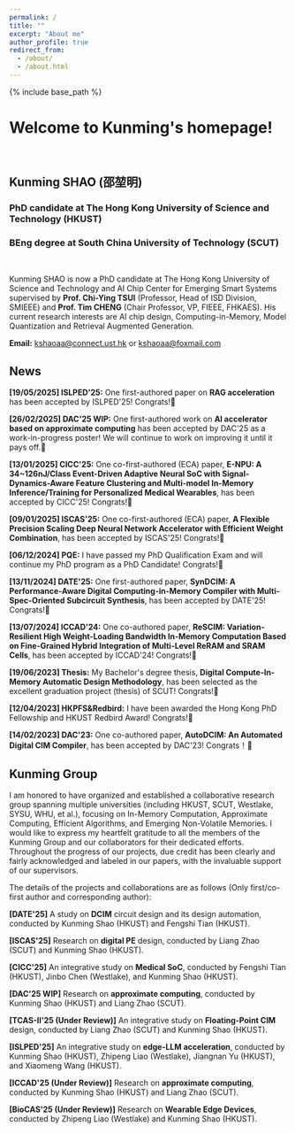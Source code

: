 ```yaml
---
permalink: /
title: ""
excerpt: "About me"
author_profile: true
redirect_from: 
  - /about/
  - /about.html
---
```



{% include base_path %}
# Welcome to Kunming's homepage!
&emsp;
## Kunming SHAO (邵堃明)
### PhD candidate at The Hong Kong University of Science and Technology (HKUST)
### BEng degree at South China University of Technology (SCUT)
&emsp;

Kunming SHAO is now a PhD candidate at The Hong Kong University of Science and Technology and AI Chip Center for Emerging Smart Systems supervised by **Prof. Chi-Ying TSUI** (Professor, Head of ISD Division, SMIEEE) and **Prof. Tim CHENG** (Chair Professor, VP, FIEEE, FHKAES). His current research interests are AI chip design, Computing-in-Memory, Model Quantization and Retrieval Augmented Generation.


**Email:** kshaoaa@connect.ust.hk or kshaoaa@foxmail.com



## News
**[19/05/2025] ISLPED'25:** One first-authored paper on **RAG acceleration** has been accepted by ISLPED'25! Congrats!🎉

**[26/02/2025] DAC'25 WIP:** One first-authored work on **AI accelerator based on approximate computing** has been accepted by DAC'25 as a work-in-progress poster! We will continue to work on improving it until it pays off.💪

**[13/01/2025] CICC'25:** One co-first-authored (ECA) paper, **E-NPU: A 34~126nJ/Class Event-Driven Adaptive Neural SoC with Signal-Dynamics-Aware Feature Clustering and Multi-model In-Memory Inference/Training for Personalized Medical Wearables**, has been accepted by CICC'25! Congrats!🎉

**[09/01/2025] ISCAS'25:** One co-first-authored (ECA) paper, **A Flexible Precision Scaling Deep Neural Network Accelerator with Efficient Weight Combination**, has been accepted by ISCAS'25! Congrats!🎉

**[06/12/2024] PQE:** I have passed my PhD Qualification Exam and will continue my PhD program as a PhD Candidate! Congrats!🎉

**[13/11/2024] DATE'25:** One first-authored paper, **SynDCIM: A Performance-Aware Digital Computing-in-Memory Compiler with Multi-Spec-Oriented Subcircuit Synthesis**, has been accepted by DATE'25! Congrats!🎉

**[13/07/2024] ICCAD'24:** One co-authored paper, **ReSCIM: Variation-Resilient High Weight-Loading Bandwidth In-Memory Computation Based on Fine-Grained Hybrid Integration of Multi-Level ReRAM and SRAM Cells**, has been accepted by ICCAD'24! Congrats!🎉

**[19/06/2023] Thesis:** My Bachelor's degree thesis, **Digital Compute-In-Memory Automatic Design Methodology**, has been selected as the excellent graduation project (thesis) of SCUT! Congrats!🎉

**[12/04/2023] HKPFS&Redbird:** I have been awarded the Hong Kong PhD Fellowship and HKUST Redbird Award! Congrats!🎉

**[14/02/2023] DAC'23:** One co-authored paper, **AutoDCIM: An Automated Digital CIM Compiler**, has been accepted by DAC'23! Congrats！🎉

## Kunming Group
I am honored to have organized and established a collaborative research group spanning multiple universities (including HKUST, SCUT, Westlake, SYSU, WHU, et al.), focusing on In-Memory Computation, Approximate Computing, Efficient Algorithms, and Emerging Non-Volatile Memories. I would like to express my heartfelt gratitude to all the members of the Kunming Group and our collaborators for their dedicated efforts. Throughout the progress of our projects, due credit has been clearly and fairly acknowledged and labeled in our papers, with the invaluable support of our supervisors.

The details of the projects and collaborations are as follows (Only first/co-first author and corresponding author):

**[DATE'25]** A study on **DCIM** circuit design and its design automation, conducted by Kunming Shao (HKUST) and Fengshi Tian (HKUST).

**[ISCAS'25]** Research on **digital PE** design, conducted by Liang Zhao (SCUT) and Kunming Shao (HKUST).

**[CICC'25]** An integrative study on **Medical SoC**, conducted by Fengshi Tian (HKUST), Jinbo Chen (Westlake), and Kunming Shao (HKUST).

**[DAC'25 WIP]** Research on **approximate computing**, conducted by Kunming Shao (HKUST) and Liang Zhao (SCUT).

**[TCAS-II'25 (Under Review)]** An integrative study on **Floating-Point CIM** design, conducted by Liang Zhao (SCUT) and Kunming Shao (HKUST).

**[ISLPED'25]** An integrative study on **edge-LLM acceleration**, conducted by Kunming Shao (HKUST), Zhipeng Liao (Westlake), Jiangnan Yu (HKUST), and Xiaomeng Wang (HKUST).

**[ICCAD'25 (Under Review)]** Research on **approximate computing**, conducted by Kunming Shao (HKUST) and Liang Zhao (SCUT).

**[BioCAS'25 (Under Review)]** Research on **Wearable Edge Devices**, conducted by Zhipeng Liao (Westlake) and Kunming Shao (HKUST).





<script type="text/javascript" id="clstr_globe" src="//clustrmaps.com/globe.js?d=dlQewDWXOFOO3ktbqFfI4LrHeaJPHclAPktKulGKfIo"></script>
